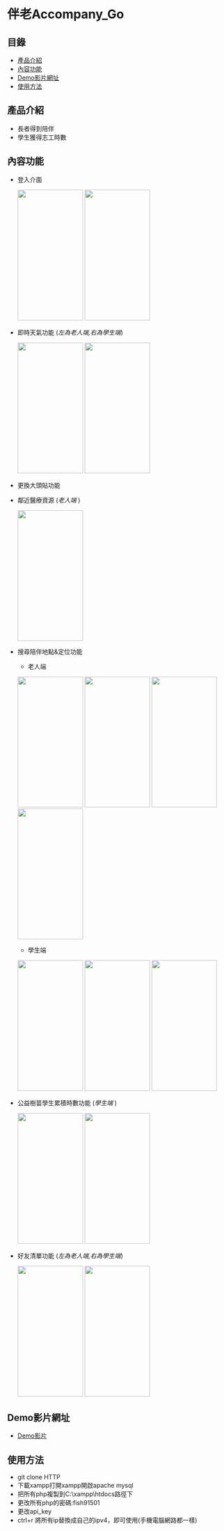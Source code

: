 # 伴老Accompany_Go
## 目錄
 - [產品介紹](#產品介紹)
 - [內容功能](#內容功能)
 - [Demo影片網址](#Demo影片網址)
 - [使用方法](#使用方法)
## 產品介紹
* 長者得到陪伴 
* 學生獲得志工時數 

## 內容功能
* 登入介面 

    <img src="https://i.imgur.com/P7Ze0QK.png" width="150" height="300">  <img src="https://i.imgur.com/vlnOsnV.png" width="150" height="300">
* 即時天氣功能 (*左為老人端,右為學生端*)

    <img src="https://i.imgur.com/4O6Zvwp.png" width="150" height="300">  <img src="https://i.imgur.com/eDeJMYa.png" width="150" height="300">

* 更換大頭貼功能
* 鄰近醫療資源 (*老人端* )
    
    <img src="https://i.imgur.com/tV4ERPr.png" width="150" height="300">

* 搜尋陪伴地點&定位功能 
    * 老人端
    
    <img src="https://i.imgur.com/7W0DzCu.png" width="150" height="300"> <img src="https://i.imgur.com/ASaglmA.png" width="150" height="300"> <img src="https://i.imgur.com/giSRh2t.png" width="150" height="300"> <img src="https://i.imgur.com/E7zHRCQ.png" width="150" height="300">

    * 學生端
    
    <img src="https://i.imgur.com/E5WZoHh.png" width="150" height="300"> <img src="https://i.imgur.com/2daV8Mv.png" width="150" height="300"> <img src="https://i.imgur.com/E0YsGRh.png" width="150" height="300">

* 公益樹苗學生累積時數功能 (*學生端* )

    <img src="https://i.imgur.com/UTQP19I.png" width="150" height="300"> <img src="https://i.imgur.com/Kh8Dgcs.png" width="150" height="300">

* 好友清單功能 (*左為老人端,右為學生端*)
    
    <img src="https://i.imgur.com/yp86rLP.png" width="150" height="300"> <img src="https://i.imgur.com/dWB7fNH.png" width="150" height="300">

## Demo影片網址
* [Demo影片](https://www.youtube.com/watch?v=uAuA11ex7Hs&feature=youtu.be)
## 使用方法
* git clone HTTP
* 下載xampp打開xampp開啟apache mysql
* 把所有php複製到C:\xampp\htdocs路徑下
* 更改所有php的密碼:fish91501
* 更改api_key
* ctrl+r 將所有ip替換成自己的ipv4，即可使用(手機電腦網路都一樣)

